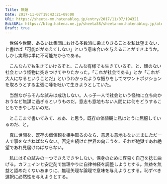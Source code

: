 ```yaml
---
Title: 無題
Date: 2017-11-07T19:43:21+09:00
URL: https://sheeta-mm.hatenablog.jp/entry/2017/11/07/194321
EditURL: https://blog.hatena.ne.jp/sheeta38/sheeta-mm.hatenablog.jp/atom/entry/8599973812313682053
Draft: true
---
```


　世俗や世間、あるいは集団における多数派に染まりきることを私は望まない、と書けば「可能だがあえてしない」という意味合いを与えることができようか。しかし実際は単に不可能だからである。

　こんなんでも生きていけるぞと、こんな有様でも生きているぞ、と、顔のない社会という怪物に突きつけてやりたかった。「これが社会である」とか「これが大人になるということだ」というわかったような振りをしてマウントポジションを取ろうとする主張に唾を吐いて生きようとしていた。

　当然ながらそんな試みは成功しない。人っ子一人で社会という怪物に立ち向かおうなど無謀に過ぎるというものだ。意志も意地もない人間には何をどうすることもできやしないのだ。

　とここまで書いてみて、ああ、と思う。既存の価値観に私はとうに屈服しているのだ、と。

　真に世間を、既存の価値観を相手取るのなら、意思も意地もないままにただ一人で事をなさねばならない。否定を続けた世界の向こうを、それが地獄であれ絶望であれ見届けねばならない。

　私にはその試みの一つでさえできやしない。保身のために容易く自己を捻じ曲げる。カフェインと安定剤で無理やりに自律神経を調整しようとする。無益を無益と認めたくないあまりに、無理矢理な論理で意味を与えようとする。恥ずべき選択に必然性を与えようとする。

